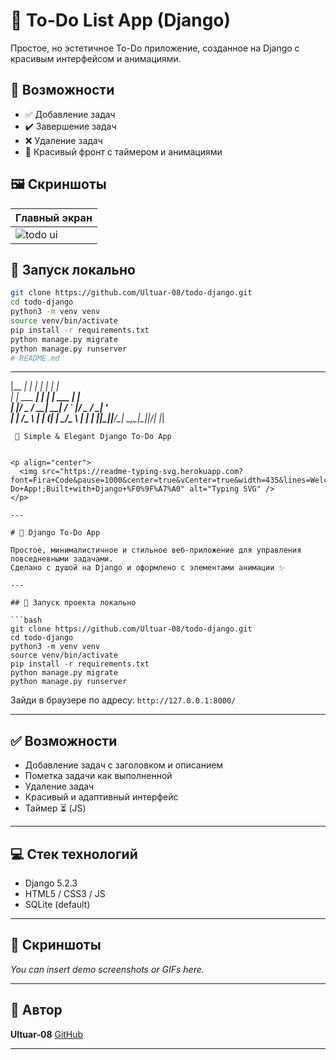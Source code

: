 # 📝 To-Do List App (Django)

Простое, но эстетичное To-Do приложение, созданное на Django с красивым интерфейсом и анимациями.

## 🌟 Возможности

- ✅ Добавление задач
- ✔️ Завершение задач
- ❌ Удаление задач
- 🧘 Красивый фронт с таймером и анимациями

## 🖼️ Скриншоты

| Главный экран                     |
|----------------------------------|
| ![todo ui](screenshots/main.png) |

## 🚀 Запуск локально

```bash
git clone https://github.com/Ultuar-08/todo-django.git
cd todo-django
python3 -m venv venv
source venv/bin/activate
pip install -r requirements.txt
python manage.py migrate
python manage.py runserver
# README.md

```
 _______        _         _           _     
|__   __|      | |       | |         | |    
   | | ___  ___| |_    __| | ___  ___| |__  
   | |/ _ \/ __| __|  / _` |/ _ \/ __| '_ \
   | |  __/\__ \ |_  | (_| |  __/\__ \ | | |
   |_|\___||___/\__|  \__,_|\___||___/_| |_|
                                           
     🧠 Simple & Elegant Django To-Do App
```

<p align="center">
  <img src="https://readme-typing-svg.herokuapp.com?font=Fira+Code&pause=1000&center=true&vCenter=true&width=435&lines=Welcome+to+my+To-Do+App!;Built+with+Django+%F0%9F%A7%A0" alt="Typing SVG" />
</p>

---

# 📝 Django To-Do App

Простое, минималистичное и стильное веб-приложение для управления повседневными задачами.
Сделано с душой на Django и оформлено с элементами анимации ✨

---

## 🚀 Запуск проекта локально

```bash
git clone https://github.com/Ultuar-08/todo-django.git
cd todo-django
python3 -m venv venv
source venv/bin/activate
pip install -r requirements.txt
python manage.py migrate
python manage.py runserver
```

Зайди в браузере по адресу: `http://127.0.0.1:8000/`

---

## ✅ Возможности

* Добавление задач с заголовком и описанием
* Пометка задачи как выполненной
* Удаление задач
* Красивый и адаптивный интерфейс
* Таймер ⏳ (JS)

---

## 💻 Стек технологий

* Django 5.2.3
* HTML5 / CSS3 / JS
* SQLite (default)

---

## 📸 Скриншоты

*You can insert demo screenshots or GIFs here.*

---

## 🧠 Автор

**Ultuar-08**
[GitHub](https://github.com/Ultuar-08)

---

